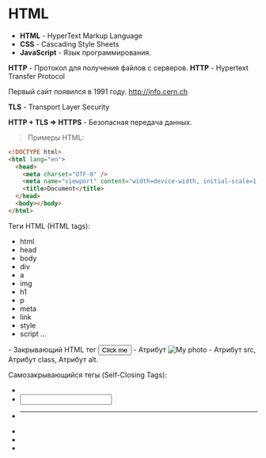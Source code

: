 # HTML

- **HTML** - HyperText Markup Language
- **CSS** - Cascading Style Sheets
- **JavaScript** - Язык программирования.

**HTTP** - Протокол для получения файлов с серверов.
**HTTP** - Hypertext Transfer Protocol

Первый сайт появился в 1991 году.
http://info.cern.ch

**TLS** - Transport Layer Security

**HTTP + TLS => HTTPS** - Безопасная передача данных.

> Примеры HTML:

```html
<!DOCTYPE html>
<html lang="en">
  <head>
    <meta charset="UTF-8" />
    <meta name="viewport" content="width=device-width, initial-scale=1.0" />
    <title>Document</title>
  </head>
  <body></body>
</html>
```

Теги HTML (HTML tags):

- html
- head
- body
- div
- a
- img
- h1
- p
- meta
- link
- style
- script
  ...

<title>  - Открывающий HTML тег
</title> - Закрывающий HTML тег
<button class="btn">Click me</button> - Атрибут
<img src="" class="rounded-img" alt="My photo" /> - Атрибут src, Атрибут class, Атрибут alt.

Самозакрывающийся тегы (Self-Closing Tags):

- <img />
- <input/>
- <hr/>
- <br/>
- <meta />
- <link />
